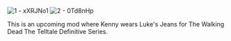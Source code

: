 ![1 - xXRJNo1](https://github.com/user-attachments/assets/03cf20f3-0c1d-4c87-875f-d146fdfe3bda) ![2 - 0Td8nHp](https://github.com/user-attachments/assets/c02d317b-2011-4a6d-86f6-f7cf8b069052)

This is an upcoming mod where Kenny wears Luke's Jeans for The Walking Dead The Telltale Definitive Series.
